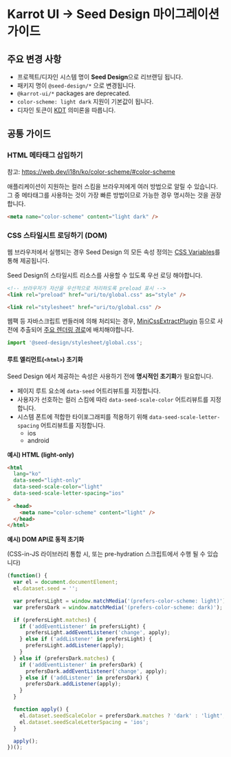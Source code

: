 # Karrot UI → Seed Design 마이그레이션 가이드

## 주요 변경 사항

- 프로젝트/디자인 시스템 명이 **Seed Design**으로 리브랜딩 됩니다.
- 패키지 명이 `@seed-design/*` 으로 변경됩니다.
- `@karrot-ui/*` packages are deprecated.
- `color-scheme: light dark` 지원이 기본값이 됩니다.
- 디자인 토큰이 [KDT](https://github.com/daangn/kdt/tree/main/language) 의미론을 따릅니다.

## 공통 가이드

### HTML 메타태그 삽입하기

참고: https://web.dev/i18n/ko/color-scheme/#color-scheme

애플리케이션이 지원하는 컬러 스킴을 브라우저에게 여러 방법으로 알릴 수 있습니다. 그 중 메타태그를 사용하는 것이 가장 빠른 방법이므로 가능한 경우 명시하는 것을 권장합니다.

```html
<meta name="color-scheme" content="light dark" />
```

### CSS 스타일시트 로딩하기 (DOM)

웹 브라우저에서 실행되는 경우 Seed Design 의 모든 속성 정의는 [CSS Variables](https://developer.mozilla.org/ko/docs/Web/CSS/Using_CSS_custom_properties)를 통해 제공됩니다.

Seed Design의 스타일시트 리소스를 사용할 수 있도록 우선 로딩 해야합니다.

```html
<!-- 브라우저가 자산을 우선적으로 처리하도록 preload 표시 -->
<link rel="preload" href="uri/to/global.css" as="style" />

<link rel="stylesheet" href="uri/to/global.css" />
```

웹팩 등 자바스크립트 번들러에 의해 처리되는 경우, [MiniCssExtractPlugin](https://webpack.js.org/plugins/mini-css-extract-plugin/) 등으로 사전에 추출되어 [주요 렌더링 경로](https://developer.mozilla.org/ko/docs/Web/Performance/Critical_rendering_path)에 배치해야합니다.

```js
import '@seed-design/stylesheet/global.css';
```

#### 루트 엘리먼트(`<html>`) 초기화

Seed Design 에서 제공하는 속성은 사용하기 전에 **명시적인 초기화**가 필요합니다.

- 페이지 루트 요소에 `data-seed` 어트리뷰트를 지정합니다.
- 사용자가 선호하는 컬러 스킴에 따라 `data-seed-scale-color` 어트리뷰트를 지정합니다.
- 시스템 폰트에 적합한 타이포그래피를 적용하기 위해 `data-seed-scale-letter-spacing` 어트리뷰트를 지정합니다.
  - ios
  - android

**예시) HTML (light-only)**

```html
<html
  lang="ko"
  data-seed="light-only"
  data-seed-scale-color="light"
  data-seed-scale-letter-spacing="ios"
>
  <head>
    <meta name="color-scheme" content="light" />
  </head>
</html>
```

**예시) DOM API로 동적 초기화**

(CSS-in-JS 라이브러리 통합 시, 또는 pre-hydration 스크립트에서 수행 될 수 있습니다)

```js
(function() {
  var el = document.documentElement;
  el.dataset.seed = '';

  var prefersLight = window.matchMedia('(prefers-color-scheme: light)');
  var prefersDark = window.matchMedia('(prefers-color-scheme: dark)');

  if (prefersLight.matches) {
    if ('addEventListener' in prefersLight) {
      prefersLight.addEventListener('change', apply);
    } else if ('addListener' in prefersLight) {
      prefersLight.addListener(apply);
    }
  } else if (prefersDark.matches) {
    if ('addEventListener' in prefersDark) {
      prefersDark.addEventListener('change', apply);
    } else if ('addListener' in prefersDark) {
      prefersDark.addListener(apply);
    }
  }

  function apply() {
    el.dataset.seedScaleColor = prefersDark.matches ? 'dark' : 'light';
    el.dataset.seedScaleLetterSpacing = 'ios';
  }

  apply();
})();
```
